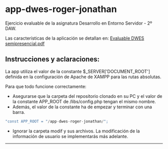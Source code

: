 # app-dwes-roger-jonathan
Ejercicio evaluable de la asignatura Desarrollo en Entorno Servidor - 2º DAW.

Las características de la aplicación se detallan en:
[Evaluable DWES semipresencial.pdf](https://github.com/RSMKode/app-dwes-roger-jonathan/files/13383127/Evaluable.DWES.semipresencial.pdf)

## Instrucciones y aclaraciones:
La app utiliza el valor de la constante $_SERVER['DOCUMENT_ROOT'] definida en la configuración de Apache de XAMPP para las rutas absolutas.

Para que todo funcione correctamente:
- Asegurarse que la carpeta del repositorio clonado en su PC y el valor de la constante APP_ROOT de /libs/config.php tengan el mismo nombre.
- Además, el valor de la constante ha de empezar y terminar con una barra.
```PHP
"const APP_ROOT = "/app-dwes-roger-jonathan/";
```
- Ignorar la carpeta modif y sus archivos. La modificación de la información de usuario se implementarás más adelante.

---